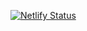 [![Netlify Status](https://api.netlify.com/api/v1/badges/7a30683d-967c-440d-8405-e3f2fbe0c0aa/deploy-status)](https://app.netlify.com/sites/tanushsoftware/deploys)
